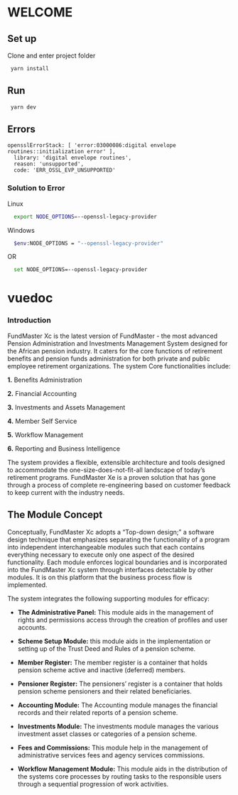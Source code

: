 # WELCOME

## Set up
Clone and enter project folder

```bash
 yarn install
```

## Run

```bash
 yarn dev
```

## Errors

````
opensslErrorStack: [ 'error:03000086:digital envelope routines::initialization error' ],
  library: 'digital envelope routines',
  reason: 'unsupported',
  code: 'ERR_OSSL_EVP_UNSUPPORTED'
````
### Solution to Error
Linux
```bash 
  export NODE_OPTIONS=--openssl-legacy-provider
```

Windows
```bash 
  $env:NODE_OPTIONS = "--openssl-legacy-provider"
```
OR
```bash 
  set NODE_OPTIONS=--openssl-legacy-provider
```

# vuedoc

### Introduction

FundMaster Xc is the latest version of FundMaster - the most advanced Pension Administration and Investments Management System designed for the African pension industry. It caters for the core functions of retirement benefits and pension funds administration for both private and public employee retirement organizations. The system Core functionalities include:

**1.**	Benefits Administration

**2.**	Financial Accounting

**3.**	Investments and Assets Management

**4.**	Member Self Service

**5.**	Workflow Management

**6.**	Reporting and Business Intelligence

The system provides a flexible, extensible architecture and tools designed to accommodate the one-size-does-not-fit-all landscape of today’s retirement programs. FundMaster Xe is a proven solution that has gone through a process of complete re-engineering based on customer feedback to keep current with the industry needs.

## The Module Concept

Conceptually, FundMaster Xc adopts a “Top-down design;” a software design technique that emphasizes separating the functionality of a program into independent interchangeable modules such that each contains everything necessary to execute only one aspect of the desired functionality. Each module enforces logical boundaries and is incorporated into the FundMaster Xc system through interfaces detectable by other modules. It is on this platform that the business process flow is implemented.

The system integrates the following supporting modules for efficacy:

-	**The Administrative Panel:** This module aids in the management of rights and permissions access through the creation of profiles and user accounts.

-	**Scheme Setup Module:** this module aids in the implementation or setting up of the Trust Deed and Rules of a pension scheme.

-	**Member Register:** The member register is a container that holds pension scheme active and inactive (deferred) members.

-	**Pensioner Register:** The pensioners’ register is a container that holds pension scheme pensioners and their related beneficiaries.

-	**Accounting Module:** The Accounting module manages the financial records and their related reports of a pension scheme.

-	**Investments Module:** The investments module manages the various investment asset classes or categories of a pension scheme.

-	**Fees and Commissions:** This module help in the management of administrative services fees and agency services commissions.

-	**Workflow Management Module:** This module aids in the distribution of the systems core processes by routing tasks to the responsible users through a sequential progression of work activities.


